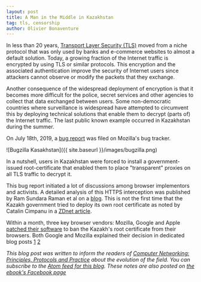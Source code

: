 ```yaml
---
layout: post
title: A Man in the Middle in Kazakhstan
tag: tls, censorship
author: Olivier Bonaventure
---
```


In less than 20 years, [Transport Layer Security (TLS)](https://www.computer-networking.info/2nd/html/protocols/tls.html) moved from a niche protocol that was only used by banks and e-commerce websites to almost a default solution. Today, a growing fraction of the Internet traffic is encrypted by using TLS or similar protocols. This encryption and the associated authentication improve the security of Internet users since attackers cannot observe or modify the packets that they exchange.

Another consequence of the widespread deployment of encryption is that it becomes more difficult for the police, secret services and other agencies to collect that data exchanged between users. Some non-democratic countries where surveillance is widespread have attempted to circumvent this by deploying technical solutions that enable them to decrypt (parts of) the Internet traffic. The last public known example occurred in Kazakhstan during the summer.

On July 18th, 2019, a [bug report](https://bugzilla.mozilla.org/show_bug.cgi?id=1567114) was filed on Mozilla's bug tracker.


![Bugzilla Kasakhstan]({{ site.baseurl }}/images/bugzilla.png)

In a nutshell, users in Kazakhstan were forced to install a government-issued root-certificate that enabled them to place "transparent" proxies on all TLS traffic to decrypt it.

This bug report initiated a lot of discussions among browser implementors and activists. A detailed analysis of this HTTPS interception was published by Ram Sundara Raman et al on a [blog](https://censoredplanet.org/kazakhstan). This is not the first time that the Kazakh government tried to deploy its own root certificate as noted by Catalin Cimpanu in a [ZDnet article](https://www.zdnet.com/google-amp/article/kazakhstan-government-is-now-intercepting-all-https-traffic/?__twitter_impression=true).

Within a month, three key browser vendors: Mozilla, Google and Apple [patched their software](https://www.zdnet.com/article/apple-google-and-mozilla-block-kazakhstans-https-intercepting-certificate/) to ban the Kazakh's root certificate from their browsers. Both Google and Mozilla explained their decision in dedicated blog posts [1](https://security.googleblog.com/2019/08/protecting-chrome-users-in-kazakhstan.html?m=1) [2](https://blog.mozilla.org/blog/2019/08/21/mozilla-takes-action-to-protect-users-in-kazakhstan/) 




*This blog post was written to inform the readers of [Computer Networking: Principles, Protocols and Practice](https://www.computer-networking.info) about the evolution of the field. You can subscribe to the [Atom feed for this blog](http://blog.computer-networking.info/feed.xml). These notes are also posted on [the ebook's Facebook page](https://www.facebook.com/Computer-Networking-Principles-Protocols-and-Practice-129951043755620/)*